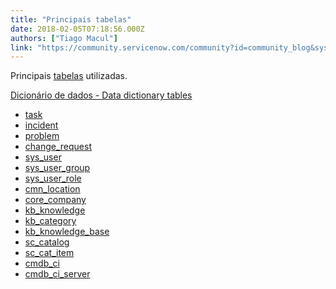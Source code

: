 ```yaml
---
title: "Principais tabelas"
date: 2018-02-05T07:18:56.000Z
authors: ["Tiago Macul"]
link: "https://community.servicenow.com/community?id=community_blog&sys_id=9c1daea5dbd0dbc01dcaf3231f961926"
---
```

<p>Principais <a title="xpress.servicenow.com/support/documentation/tables-columns-dictionary-exp/" href="https://express.servicenow.com/support/documentation/tables-columns-dictionary-exp/">tabelas</a> utilizadas.</p><p></p><p><a title="Dicionário de dados - Data dictionary tables" __default_attr="7721" __jive_macro_name="blogpost" class="jive_macro jive_macro_blogpost" data-orig-content="Dicionário de dados - Data dictionary tables" data-renderedposition="52_8_290_16" href="/community?id=community_blog&sys_id=3bed622ddbd0dbc01dcaf3231f961969">Dicionário de dados - Data dictionary tables</a></p><p></p><ul><li><a title="ocs.servicenow.com/bundle/helsinki-platform-administration/page/administer/task-table/concept/c_TaskTable.html" href="https://docs.servicenow.com/bundle/helsinki-platform-administration/page/administer/task-table/concept/c_TaskTable.html">task</a></li><li><a title="" _jive_internal="true" href="/community?id=community_blog&sys_id=a61d62e5dbd0dbc01dcaf3231f961936">incident</a></li><li><a title="" _jive_internal="true" href="/community?id=community_blog&sys_id=432da6e5dbd0dbc01dcaf3231f9619f9">problem</a></li><li><a title="" _jive_internal="true" href="/community?id=community_blog&sys_id=0b7ce2e1dbd0dbc01dcaf3231f96195c">change_request</a></li><li><a title="" _jive_internal="true" href="/community?id=community_blog&sys_id=cbbdeaa9dbd0dbc01dcaf3231f9619d1">sys_user</a></li><li><a title="" _jive_internal="true" href="/community?id=community_blog&sys_id=5a9d2e69dbd0dbc01dcaf3231f9619ff">sys_user_group</a></li><li><a title="" _jive_internal="true" href="/community?id=community_blog&sys_id=407d6e29dbd0dbc01dcaf3231f9619d9">sys_user_role</a></li><li><a title="" _jive_internal="true" href="/community?id=community_blog&sys_id=4f5c2aa1dbd0dbc01dcaf3231f96195f">cmn_location</a></li><li><a title="" _jive_internal="true" href="/community?id=community_blog&sys_id=0eac2625dbd0dbc01dcaf3231f9619a4">core_company</a></li><li><a title="" _jive_internal="true" href="/community?id=community_blog&sys_id=049d2a69dbd0dbc01dcaf3231f9619ef">kb_knowledge</a></li><li><a title="" _jive_internal="true" href="/community?id=community_blog&sys_id=53ecee65dbd0dbc01dcaf3231f96199d">kb_category</a></li><li><a title="" _jive_internal="true" href="/community?id=community_blog&sys_id=194e26addbd0dbc01dcaf3231f96193e">kb_knowledge_base</a></li><li><a title="" _jive_internal="true" href="/community?id=community_blog&sys_id=54fd622ddbd0dbc01dcaf3231f9619c4">sc_catalog</a></li><li><a title="" _jive_internal="true" href="/community?id=community_blog&sys_id=66ecae65dbd0dbc01dcaf3231f961967">sc_cat_item</a></li><li><a title="" _jive_internal="true" href="/community?id=community_blog&sys_id=cd3d6ae5dbd0dbc01dcaf3231f9619bd">cmdb_ci</a></li><li><a title="" _jive_internal="true" href="/community?id=community_blog&sys_id=612d66e5dbd0dbc01dcaf3231f961923">cmdb_ci_server</a></li></ul>